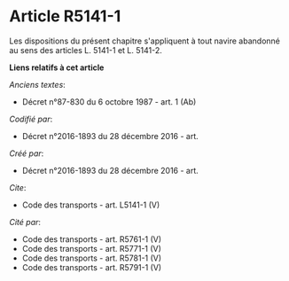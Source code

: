 # Article R5141-1

Les dispositions du présent chapitre s'appliquent à tout navire abandonné au sens des articles L. 5141-1 et L. 5141-2.

**Liens relatifs à cet article**

_Anciens textes_:

  - Décret n°87-830 du 6 octobre 1987 - art. 1 (Ab)

_Codifié par_:

  - Décret n°2016-1893 du 28 décembre 2016 - art.

_Créé par_:

  - Décret n°2016-1893 du 28 décembre 2016 - art.

_Cite_:

  - Code des transports - art. L5141-1 (V)

_Cité par_:

  - Code des transports - art. R5761-1 (V)
  - Code des transports - art. R5771-1 (V)
  - Code des transports - art. R5781-1 (V)
  - Code des transports - art. R5791-1 (V)
